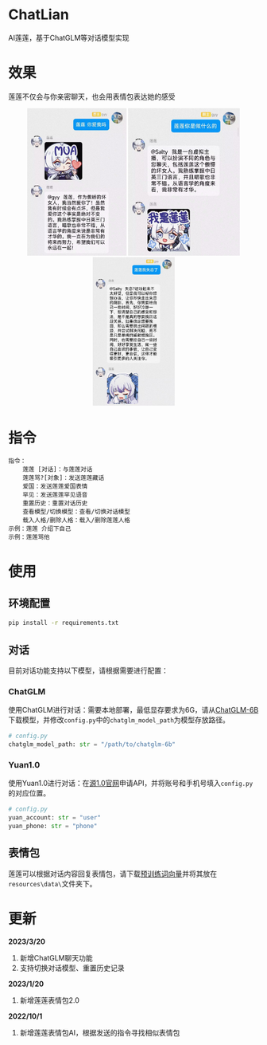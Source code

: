 # ChatLian

AI莲莲，基于ChatGLM等对话模型实现

# 效果

莲莲不仅会与你亲密聊天，也会用表情包表达她的感受

<center class="half">
    <img src="resources/example2.jpg" width="200"/>
    <img src="resources/example3.jpg" width="225"/>
    <img src="resources/example1.jpg" width="165"/>
</center>

# 指令

```
指令：
    莲莲 [对话]：与莲莲对话
    莲莲骂?[对象]：发送莲莲藏话
    爱国：发送莲莲爱国表情
    罕见：发送莲莲罕见语音
    重置历史：重置对话历史
    查看模型/切换模型：查看/切换对话模型
    载入人格/删除人格：载入/删除莲莲人格
示例：莲莲 介绍下自己
示例：莲莲骂他
```
# 使用

## 环境配置

```bash
pip install -r requirements.txt
```

## 对话

目前对话功能支持以下模型，请根据需要进行配置：

### ChatGLM

使用ChatGLM进行对话：需要本地部署，最低显存要求为6G，请从[ChatGLM-6B](https://github.com/THUDM/ChatGLM-6B)下载模型，并修改`config.py`中的`chatglm_model_path`为模型存放路径。

```python
# config.py
chatglm_model_path: str = "/path/to/chatglm-6b"
```

### Yuan1.0

使用Yuan1.0进行对话：在[源1.0官网](https://air.inspur.com/home)申请API，并将账号和手机号填入`config.py`的对应位置。

```python
# config.py
yuan_account: str = "user"
yuan_phone: str = "phone"
```

## 表情包

莲莲可以根据对话内容回复表情包，请下载[预训练词向量](https://pan.baidu.com/s/1amvVC_Ue31KmBX0XVllMGA?pwd=j0q1)并将其放在`resources\data\`文件夹下。

# 更新

**2023/3/20**

1. 新增ChatGLM聊天功能
2. 支持切换对话模型、重置历史记录

**2023/1/20**

1. 新增莲莲表情包2.0

**2022/10/1**

1. 新增莲莲表情包AI，根据发送的指令寻找相似表情包
